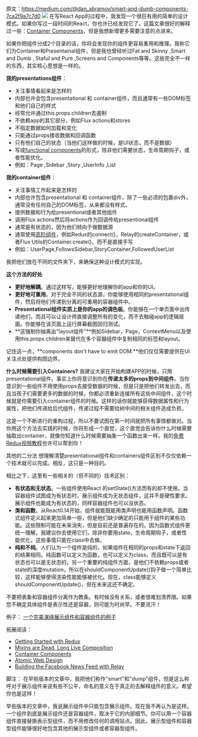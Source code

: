 原文：https://medium.com/@dan_abramov/smart-and-dumb-components-7ca2f9a7c7d0
![](http://upload-images.jianshu.io/upload_images/2976869-267c0e963104c650.png?imageMogr2/auto-orient/strip%7CimageView2/2/w/1240)
在写React App的过程中，我发现一个很巨有用的简单的设计模式。如果你写过一段时间的React，你也许已经发现它了。这篇文章很好的解释过一些：[Container Components](https://medium.com/@learnreact/container-components-c0e67432e005)，但是我想新增更多需要注意的点进来。

如果你把组件分成2个目录的话，你将会发现你的组件更容易重用和推理。我称它们为Container和Presentainal组件，但是我也曾经听过Fat and Skinny ,Smart and Dumb , Staful and Pure ,Screens and Components等等。这些完全不一样的东西，其实核心思想是一样的。

**我的presentations组件**：
- 关注事情看起来是怎样的
- 内部也许会包含presentational 和 container组件，而且通常有一些DOM标签和他们自己的样式
- 经常允许通过this.props.children去遏制
- 不依赖app的其它部分，例如Flux actions和stores
- 不指定数据如何加载和变化
- 只能通过props接收数据和回调函数
- 只有他们自己的状态（当他们这样做的时候，是UI状态，而不是数据）
- 写成[functional components](https://reactjs.org/blog/2015/10/07/react-v0.14.html#stateless-functional-components)的形式，除非他们需要状态，生命周期钩子，或者性能优化。
- 例如：Page ,Sidebar ,Story ,UserInfo ,List

**我的container组件**：
- 关注事情工作起来是怎样的
- 内部也许包含presentational 和 container组件，除了一些必须的包裹div外，通常没有任何自己的DOM标签，从来都没有样式。
- 提供数据和行为给presentional或者其他组件
- 调用Flux actions然后将actions作为回调传给presentional组件
- 通常是有状态的，因为他们倾向于做数据源
- 通常使用[高阶组件](https://medium.com/@dan_abramov/mixins-are-dead-long-live-higher-order-components-94a0d2f9e750)，例如Redux的connect()，Relay的createContainer，或者Flux Utils的Container.create()，而不是直接手写
- 例如：UserPage,FollowsSidebar,StoryContainer,FollowedUserList

我把他们放在不同的文件夹下，来确保这种设计模式的实现。

**这个方法的好处**
- **更好地解耦**。通过这样写，能够更好地理解你的app和你的UI。
- **更好地可重用**。对于完全不同的状态源，你能够使用相同的presentational组件，然后将他们传递到分离的可重用的容器组件中。
- **Presentational组件实质上是你的app的调色板**。你能够在一个单页面中出传递他们，而且可以让设计师直接调整所有的变化，而不去触碰app的逻辑层面。你能够在该页面上运行屏幕截图回归测试。
- **这强制你抽离出"layout组件"**例如Sidebar，Page，ContextMenu以及使用this.props.children来替代在多个容器组件中复制相同的标签和layout。

记住这一点，**components don't have to emit DOM.**他们仅仅需要提供在UI关注点处提供构图边界。

**什么时候需要引入Containers?**
我建议大家在开始构建APP的时候，只用presentational组件。事实上你将意识到你在**传递太多的props到中间组件**。当你意识到一些组件不用使用props去接受数据的时候，但是只是把他们转发出去，而且当孩子们需要更多的数据的时候，你都必须重新连接所有这些中间组件，这个时候就是你需要引入container组件的时候。这样的话你就能够获得数据属性和行为属性，把他们传递给后代组件，传递过程不需要给树中间的相关组件造成负担。

这是一个不断进行的重构过程，所以不要试图在第一时间就把所有事情都做对。当你用这个方法去实践的时候，你将形成一个直觉，这个直觉会告诉你什么时候需要抽取出container，就像你知道什么时候需要抽象一个函数出来一样。我的[免费Redux视频教程](https://egghead.io/series/getting-started-with-redux)也许可以帮到你！

其他的二分法
想理解清楚presentational组件和containers组件区别不仅仅依赖一个技术就可以完成。相反，这只是一种目的。

相比之下，这里有一些相关的（但不同的）技术区别：
- **有状态和无状态**。一些组件使用React 的setState()方法而有的却不使用。当容器组件试图成为有状态时，展示组件成为无状态组件，这并不是硬性要求。展示组件也能成为有状态的，同样容器组件也可以没状态。
- **类和函数**。从React0.14开始，组件就能既能用类声明也能用函数声明。函数式组件定义起来更加简单一些，但是他们缺少确定的只能用于组件的某些功能。这些限制可能在未来消失，但是目前还是普遍存在的。因为函数式组件更统一理解，我建议你去使用它们，除非你要用state，生命周期钩子，或者性能优化，这些事情只能在class中去做。
- **纯和不纯**。人们认为一个组件是纯的，如果组件在相同的props和state下返回的结果相同。纯函数可以定义为函数，也可以定义为class，而且既可以是有状态也可以是无状态的。另一个重要的纯组件方面，是他们不依赖props或者state的深度mutation，所以在shouldComponentUpdate()钩子做一个简单比较，这样能够使得渲染性能能够被优化。现在，class能够定义shouldComponentUpdate()，但在未来这还不确定。

不要把表象和容器组件分离作为教条。有时候没有关系，或者很难划清界限。如果您不确定具体组件是表示性还是容器，则可能为时尚早。不要流汗！

例子：
[一个完美演绎展示组件和容器组件的例子](https://gist.github.com/chantastic/fc9e3853464dffdb1e3c) 

拓展阅读：
*   [Getting Started with Redux](https://egghead.io/series/getting-started-with-redux)
*   [Mixins are Dead, Long Live Composition](https://medium.com/@dan_abramov/mixins-are-dead-long-live-higher-order-components-94a0d2f9e750)
*   [Container Components](https://medium.com/@learnreact/container-components-c0e67432e005)
*   [Atomic Web Design](http://bradfrost.com/blog/post/atomic-web-design/)
*   [Building the Facebook News Feed with Relay](http://facebook.github.io/react/blog/2015/03/19/building-the-facebook-news-feed-with-relay.html)

脚注：
在早些版本的文章中，我把他们称作"smart"和"dump"组件，但是这么称呼对于展示组件来说有些不公平，命名的意义在于真正的去解释组件的意义。希望你也是这样！

早些版本的文章中，我说展示组件中只能包含展示组件。现在我不再认为是这样。
一个组件到底是展示组件还是容器组件，取决于它的内部细节。你可以用一个容器组件直接替换表示型组件，而不用修改任何的调用站点。因此，展示型组件和容器型组件能够很好地包含其他的展示型组件或者容器型组件。

